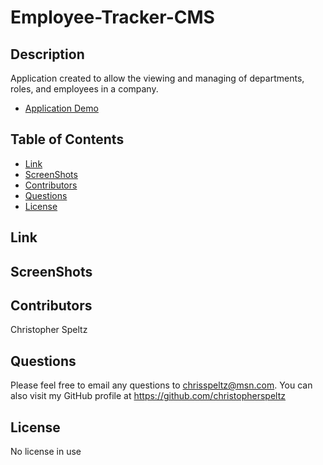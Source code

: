 # Employee-Tracker-CMS


## Description
Application created to allow the viewing and managing of departments, roles, and employees in a company.

- [Application Demo]()

## Table of Contents
- [Link](#link)
- [ScreenShots](#screenshots)
- [Contributors](#contributors)
- [Questions](#questions)
- [License](#license)

## Link



## ScreenShots


## Contributors
Christopher Speltz

## Questions
Please feel free to email any questions to chrisspeltz@msn.com. You can also visit my GitHub profile at https://github.com/christopherspeltz

## License

No license in use
